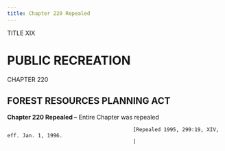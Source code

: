 ```yaml
---
title: Chapter 220 Repealed
---
```


TITLE XIX
                                             
PUBLIC RECREATION
=================

CHAPTER 220
                                             
FOREST RESOURCES PLANNING ACT
-----------------------------

**Chapter 220 Repealed –** Entire Chapter was repealed


                                             [Repealed 1995, 299:19, XIV, eff. Jan. 1, 1996.
                                             ]
